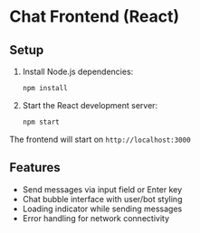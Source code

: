# Chat Frontend (React)

## Setup

1. Install Node.js dependencies:
   ```bash
   npm install
   ```

2. Start the React development server:
   ```bash
   npm start
   ```

The frontend will start on `http://localhost:3000`

## Features

- Send messages via input field or Enter key
- Chat bubble interface with user/bot styling
- Loading indicator while sending messages
- Error handling for network connectivity